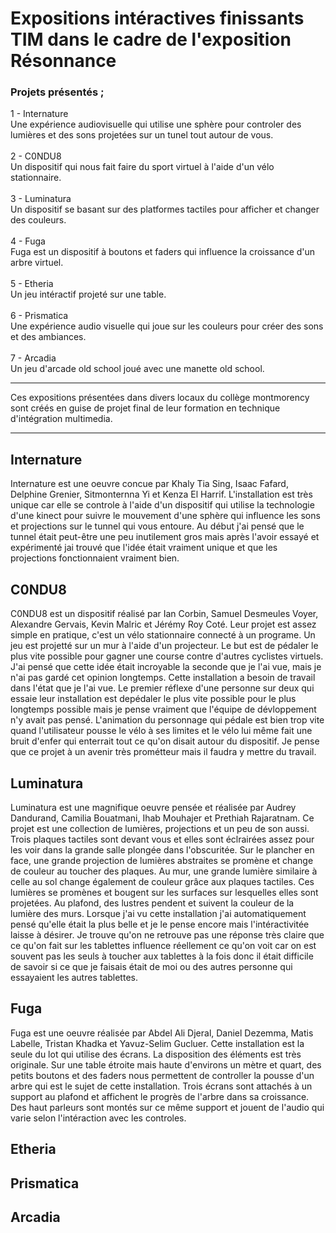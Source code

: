 <h1> Expositions intéractives finissants TIM dans le cadre de l'exposition Résonnance</h1>

<h3>Projets présentés ;</h3>

1 - Internature
<br/>
Une expérience audiovisuelle qui utilise une sphère pour controler des lumières et des sons projetées sur un tunel tout autour de vous.
<br/><br/>
2 - C0NDU8
<br/>
Un dispositif qui nous fait faire du sport virtuel à l'aide d'un vélo stationnaire.
<br/><br/>
3 - Luminatura
<br/>
Un dispositif se basant sur des platformes tactiles pour afficher et changer des couleurs.
<br/><br/>
4 - Fuga
<br/>
Fuga est un dispositif à boutons et faders qui influence la croissance d'un arbre virtuel.
<br/><br/>
5 - Etheria
<br/>
Un jeu intéractif projeté sur une table.
<br/><br/>
6 - Prismatica
<br/>
Une expérience audio visuelle qui joue sur les couleurs pour créer des sons et des ambiances.
<br/><br/>
7 - Arcadia
<br/>
Un jeu d'arcade old school joué avec une manette old school.

------------

Ces expositions présentées dans divers locaux du collège montmorency sont créés en guise de projet final de leur formation en technique d'intégration multimedia.

------------

<h2>Internature</h2>
Internature est une oeuvre concue par Khaly Tia Sing, Isaac Fafard, Delphine Grenier, Sitmonternna Yi et Kenza El Harrif. L'installation est très unique car elle se controle à l'aide d'un dispositif qui utilise la technologie d'une kinect pour suivre le mouvement d'une sphère qui influence les sons et projections sur le tunnel qui vous entoure. Au début j'ai pensé que le tunnel était peut-être une peu inutilement gros mais après l'avoir essayé et expérimenté jai trouvé que l'idée était vraiment unique et que les projections fonctionnaient vraiment bien.

<h2>C0NDU8</h2>
C0NDU8 est un dispositif réalisé par Ian Corbin, Samuel Desmeules Voyer, Alexandre Gervais, Kevin Malric et Jérémy Roy Coté. Leur projet est assez simple en pratique, c'est un vélo stationnaire connecté à un programe. Un jeu est projetté sur un mur à l'aide d'un projecteur. Le but est de pédaler le plus vite possible pour gagner une course contre d'autres cyclistes virtuels. J'ai pensé que cette idée était incroyable la seconde que je l'ai vue, mais je n'ai pas gardé cet opinion longtemps. Cette installation a besoin de travail dans l'état que je l'ai vue. Le premier réflexe d'une personne sur deux qui essaie leur installation est depédaler le plus vite possible pour le plus longtemps possible mais je pense vraiment que l'équipe de dévloppement n'y avait pas pensé. L'animation du personnage qui pédale est bien trop vite quand l'utilisateur pousse le vélo à ses limites et le vélo lui même fait une bruit d'enfer qui enterrait tout ce qu'on disait autour du dispositif. Je pense que ce projet à un avenir très prométteur mais il faudra y mettre du travail.

<h2>Luminatura</h2>
Luminatura est une magnifique oeuvre pensée et réalisée par Audrey Dandurand, Camilia Bouatmani, Ihab Mouhajer et Prethiah Rajaratnam. Ce projet est une collection de lumières, projections et un peu de son aussi. Trois plaques tactiles sont devant vous et elles sont éclrairées assez pour les voir dans la grande salle plongée dans l'obscuritée. Sur le plancher en face, une grande projection de lumières abstraites se promène et change de couleur au toucher des plaques. Au mur, une grande lumière similaire à celle au sol change également de couleur grâce aux plaques tactiles. Ces lumières se promènes et bougent sur les surfaces sur lesquelles elles sont projetées. Au plafond, des lustres pendent et suivent la couleur de la lumière des murs. Lorsque j'ai vu cette installation j'ai automatiquement pensé qu'elle était la plus belle et je le pense encore mais l'intéractivitée laisse à désirer. Je trouve qu'on ne retrouve pas une réponse très claire que ce qu'on fait sur les tablettes influence réellement ce qu'on voit car on est souvent pas les seuls à toucher aux tablettes à la fois donc il était difficile de savoir si ce que je faisais était de moi ou des autres personne qui essayaient les autres tablettes. 

<h2>Fuga</h2>
Fuga est une oeuvre réalisée par Abdel Ali Djeral, Daniel Dezemma, Matis Labelle, Tristan Khadka et Yavuz-Selim Gucluer. Cette installation est la seule du lot qui utilise des écrans. La disposition des éléments est très originale. Sur une table étroite mais haute d'environs un mètre et quart, des petits boutons et des faders nous permettent de controller la pousse d'un arbre qui est le sujet de cette installation. Trois écrans sont attachés à un support au plafond et affichent
le progrès de l'arbre dans sa croissance. Des haut parleurs sont montés sur ce même support et jouent de l'audio qui varie selon l'intéraction avec les controles. 
<h2>Etheria</h2>

<h2>Prismatica</h2>

<h2>Arcadia</h2>
